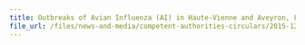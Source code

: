 ```yaml
---
title: Outbreaks of Avian Influenza (AI) in Haute-Vienne and Aveyron, France 
file_url: /files/news-and-media/competent-authorities-circulars/2015-12-11-CA.pdf
---
```


